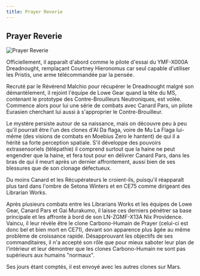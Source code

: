 ```yaml
---
title: Prayer Reverie
---
```


Prayer Reverie
--------------


![Prayer Reverie](/images/stories/manga/astray/persos/Prayer-young.jpg)

Officiellement, il apparaît d'abord comme le pilote d'essai du YMF-X000A Dreadnought, remplaçant Courtney Hieronomus car seul capable d'utiliser les Pristis, une arme télécommandée par la pensée.


Recruté par le Révérend Malchio pour récupérer le Dreadnought malgré son démantèlement, il rejoint l'équipe de Lowe Gear quand la tête du MS, contenant le prototype des Contre-Brouilleurs Neutroniques, est volée. Commence alors pour lui une série de combats avec Canard Pars, un pilote Eurasien cherchant lui aussi à s'approprier le Contre-Brouilleur. 


Le mystère persiste autour de sa naissance, mais on découvre peu à peu qu'il pourrait être l'un des clones d'Al Da flaga, voire de Mu La Flaga lui-même (des visions de combats en Moebius Zero le hantent) de qui il a hérité sa forte perception spatiale. S'il développe des pouvoirs extrasensoriels (télépathie) il comprend surtout que la haine ne peut engendrer que la haine, et fera tout pour en délivrer Canard Pars, dans les bras de qui il meurt après un dernier affrontement, aussi bien de ses blessures que de son clonage défectueux. 


Du moins Canard et les Récupérateurs le croient-ils, puisqu'il réapparaît plus tard dans l'ombre de Setona Winters et en CE75 comme dirigeant des Librarian Works. 


Après plusieurs combats entre les Librarians Works et les équipes de Lowe Gear, Canard Pars et Gai Murakumo, il laisse ces derniers pénétrer sa base principale et les affronte à bord de son LN-ZGMF-X13A Nix Providence. Vaincu, il leur révèle être le clone Carbono-Humain de Prayer (celui-ci est donc bel et bien mort en CE71), devant son apparence plus âgée au même problème de croissance rapide. Désapprouvant les objectifs de ses commanditaires, il n'a accepté son rôle que pour mieux saboter leur plan de l'intérieur et leur démontrer que les clones Carbono-Humain ne sont pas supérieurs aux humains "normaux". 


Ses jours étant comptés, il est envoyé avec les autres clones sur Mars.


